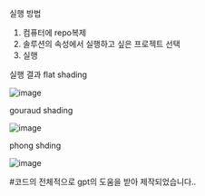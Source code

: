 실행 방법
1. 컴퓨터에 repo복제
2. 솔루션의 속성에서 실행하고 싶은 프로젝트 선택
3. 실행

실행 결과
flat shading

![image](https://github.com/user-attachments/assets/6f7674df-d7d9-4bcb-97fd-69e56f8359c3)

gouraud shading

![image](https://github.com/user-attachments/assets/fef02ce9-ad09-4112-923a-82fcee1692c7)

phong shding

![image](https://github.com/user-attachments/assets/41014464-fe8a-45e6-8ebf-fc20795ce730)




#코드의 전체적으로 gpt의 도움을 받아 제작되었습니다..
